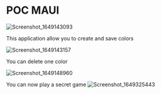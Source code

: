 # POC MAUI 

![Screenshot_1649143093](https://user-images.githubusercontent.com/90254070/161699729-1976698e-73e8-4e70-9bc8-3aad99195d16.png)


This application allow you to create and save colors


![Screenshot_1649143157](https://user-images.githubusercontent.com/90254070/161699841-3a3f3f26-ba05-4443-b00c-5a6a8813c1a6.png)

You can delete one color

![Screenshot_1649148960](https://user-images.githubusercontent.com/90254070/161718098-18eac5c6-115d-49d5-b69d-91ff33647158.png)



You can now play a secret game 
![Screenshot_1649325443](https://user-images.githubusercontent.com/90254070/162173966-f4aa6295-7829-46fd-84c3-6f084a5f3ef3.png)
